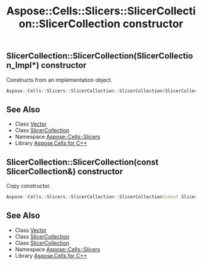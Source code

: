 ﻿---
title: Aspose::Cells::Slicers::SlicerCollection::SlicerCollection constructor
linktitle: SlicerCollection
second_title: Aspose.Cells for C++ API Reference
description: 'Aspose::Cells::Slicers::SlicerCollection::SlicerCollection constructor. Constructs from an implementation object in C++.'
type: docs
weight: 100
url: /cpp/aspose.cells.slicers/slicercollection/slicercollection/
---
## SlicerCollection::SlicerCollection(SlicerCollection_Impl*) constructor


Constructs from an implementation object.

```cpp
Aspose::Cells::Slicers::SlicerCollection::SlicerCollection(SlicerCollection_Impl *impl)
```

## See Also

* Class [Vector](../../../aspose.cells/vector/)
* Class [SlicerCollection](../)
* Namespace [Aspose::Cells::Slicers](../../)
* Library [Aspose.Cells for C++](../../../)
## SlicerCollection::SlicerCollection(const SlicerCollection\&) constructor


Copy constructor.

```cpp
Aspose::Cells::Slicers::SlicerCollection::SlicerCollection(const SlicerCollection &src)
```

## See Also

* Class [Vector](../../../aspose.cells/vector/)
* Class [SlicerCollection](../)
* Class [SlicerCollection](../)
* Namespace [Aspose::Cells::Slicers](../../)
* Library [Aspose.Cells for C++](../../../)
